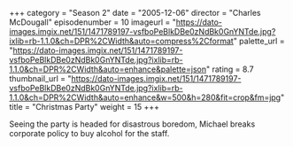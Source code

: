 +++
category = "Season 2"
date = "2005-12-06"
director = "Charles McDougall"
episodenumber = 10
imageurl = "https://dato-images.imgix.net/151/1471789197-vsfboPeBlkDBe0zNdBk0GnYNTde.jpg?ixlib=rb-1.1.0&ch=DPR%2CWidth&auto=compress%2Cformat"
palette_url = "https://dato-images.imgix.net/151/1471789197-vsfboPeBlkDBe0zNdBk0GnYNTde.jpg?ixlib=rb-1.1.0&ch=DPR%2CWidth&auto=enhance&palette=json"
rating = 8.7
thumbnail_url = "https://dato-images.imgix.net/151/1471789197-vsfboPeBlkDBe0zNdBk0GnYNTde.jpg?ixlib=rb-1.1.0&ch=DPR%2CWidth&auto=enhance&w=500&h=280&fit=crop&fm=jpg"
title = "Christmas Party"
weight = 15
+++

Seeing the party is headed for disastrous boredom, Michael breaks corporate policy to buy alcohol for the staff.